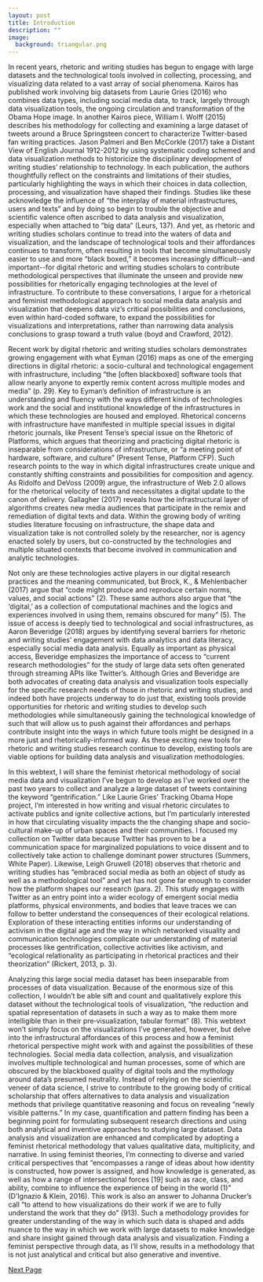 ```yaml
---
layout: post
title: Introduction
description: ""
image:
  background: triangular.png
---
```


In recent years, rhetoric and writing studies has begun to engage with large datasets and the technological tools involved in collecting, processing, and visualizing data related to a vast array of social phenomena. Kairos has published work involving big datasets from Laurie Gries (2016) who combines data types, including social media data, to track, largely through data visualization tools, the ongoing circulation and transformation of the Obama Hope image. In another Kairos piece, William I. Wolff (2015) describes his methodology for collecting and examining a large dataset of tweets around a Bruce Springsteen concert to characterize Twitter-based fan writing practices. Jason Palmeri and Ben McCorkle (2017) take a Distant View of English Journal 1912-2012 by using systematic coding schemed and data visualization methods to historicize the disciplinary development of writing studies’ relationship to technology. In each publication, the authors thoughtfully reflect on the constraints and limitations of their studies, particularly highlighting the ways in which their choices in data collection, processing, and visualization have shaped their findings. Studies like these acknowledge the influence of “the interplay of material infrastructures, users and texts” and by doing so begin to trouble the objective and scientific valence often ascribed to data analysis and visualization, especially when attached to “big data” (Leurs, 137). And yet, as rhetoric and writing studies scholars continue to tread into the waters of data and visualization, and the landscape of technological tools and their affordances continues to transform, often resulting in tools that become simultaneously easier to use and more “black boxed,” it becomes increasingly difficult--and important--for digital rhetoric and writing studies scholars to contribute methodological perspectives that illuminate the unseen and provide new possibilities for rhetorically engaging technologies at the level of infrastructure. To contribute to these conversations, I argue for a rhetorical and feminist methodological approach to social media data analysis and visualization that deepens data viz’s critical possibilities and conclusions, even within hard-coded software, to expand the possibilities for visualizations and interpretations, rather than narrowing data analysis conclusions to grasp toward a truth value (boyd and Crawford, 2012).

Recent work by digital rhetoric and writing studies scholars demonstrates growing engagement with what Eyman (2016) maps as one of the emerging directions in digital rhetoric: a socio-cultural and technological engagement with infrastructure, including “the [often blackboxed] software tools that allow nearly anyone to expertly remix content across multiple modes and media” (p. 29). Key to Eyman’s definition of infrastructure is an understanding and fluency with the ways different kinds of technologies work and the social and institutional knowledge of the infrastructures in which these technologies are housed and employed. Rhetorical concerns with infrastructure have manifested in multiple special issues in digital rhetoric journals, like Present Tense’s special issue on the Rhetoric of Platforms, which argues that theorizing and practicing digital rhetoric is inseparable from considerations of infrastructure, or “a meeting point of hardware, software, and culture” (Present Tense, Platform CFP). Such research points to the way in which digital infrastructures create unique and constantly shifting constraints and possibilities for composition and agency. As Ridolfo and DeVoss (2009) argue, the infrastructure of Web 2.0 allows for the rhetorical velocity of texts and necessitates a digital update to the canon of delivery. Gallagher (2017) reveals how the infrastructural layer of algorithms creates new media audiences that participate in the remix and remediation of digital texts and data. Within the growing body of writing studies literature focusing on infrastructure, the shape data and visualization take is not controlled solely by the researcher, nor is agency enacted solely by users, but co-constructed by the technologies and multiple situated contexts that become involved in communication and analytic technologies.

Not only are these technologies active players in our digital research practices and the meaning communicated, but Brock, K., & Mehlenbacher (2017) argue that “code might produce and reproduce certain norms, values, and social actions” (2). These same authors also argue that “the ‘digital,’ as a collection of computational machines and the logics and experiences involved in using them, remains obscured for many” (5). The issue of access is deeply tied to technological and social infrastructures, as Aaron Beveridge (2018) argues by identifying several barriers for rhetoric and writing studies’ engagement with data analytics and data literacy, especially social media data analysis. Equally as important as physical access, Beveridge emphasizes the importance of access to “current research methodologies” for the study of large data sets often generated through streaming APIs like Twitter’s. Although Gries and Beveridge are both advocates of creating data analysis and visualization tools especially for the specific research needs of those in rhetoric and writing studies, and indeed both have projects underway to do just that, existing tools provide opportunities for rhetoric and writing studies to develop such methodologies while simultaneously gaining the technological knowledge of such that will allow us to push against their affordances and perhaps contribute insight into the ways in which future tools might be designed in a more just and rhetorically-informed way. As these exciting new tools for rhetoric and writing studies research continue to develop, existing tools are viable options for building data analysis and visualization methodologies.

In this webtext, I will share the feminist rhetorical methodology of social media data and visualization I’ve begun to develop as I’ve worked over the past two years to collect and analyze a large dataset of tweets containing the keyword “gentrification.” Like Laurie Gries’ Tracking Obama Hope project, I’m interested in how writing and visual rhetoric circulates to activate publics and ignite collective actions, but I’m particularly interested in how that circulating visuality impacts the the changing shape and socio-cultural make-up of urban spaces and their communities. I focused my collection on Twitter data because Twitter has proven to be a communication space for marginalized populations to voice dissent and to collectively take action to challenge dominant power structures (Summers, White Paper). Likewise, Leigh Gruwell (2018) observes that rhetoric and writing studies has “embraced social media as both an object of study as well as a methodological tool” and yet has not gone far enough to consider how the platform shapes our research (para. 2). This study engages with Twitter as an entry point into a wider ecology of emergent social media platforms, physical environments, and bodies that leave traces we can follow to better understand the consequences of their ecological relations. Exploration of these interacting entities informs our understanding of activism in the digital age and the way in which networked visuality and communication technologies complicate our understanding of material processes like gentrification, collective activities like activism, and “ecological relationality as participating in rhetorical practices and their theorization” (Rickert, 2013, p. 3). 

Analyzing this large social media dataset has been inseparable from processes of data visualization. Because of the enormous size of this collection, I wouldn’t be able sift and count and qualitatively explore this dataset without the technological tools of visualization, “the reduction and spatial representation of datasets in such a way as to make them more intelligible than in their pre‐visualization, tabular format” (8). This webtext won’t simply focus on the visualizations I’ve generated, however, but delve into the infrastructural affordances of this process and how a feminist rhetorical perspective might work with and against the possibilities of these technologies. Social media data collection, analysis, and visualization involves multiple technological and human processes, some of which are obscured by the blackboxed quality of digital tools and the mythology around data’s presumed neutrality. Instead of relying on the scientific veneer of data science, I strive to contribute to the growing body of critical scholarship that offers alternatives to data analysis and visualization methods that privilege quantitative reasoning and focus on revealing “newly visible patterns.” In my case, quantification and pattern finding has been a beginning point for formulating subsequent research directions and using both analytical and inventive approaches to studying large dataset. Data analysis and visualization are enhanced and complicated by adopting a feminist rhetorical methodology that values qualitative data, multiplicity, and narrative. In using feminist theories, I’m connecting to diverse and varied critical perspectives that “encompasses a range of ideas about how identity is constructed, how power is assigned, and how knowledge is generated, as well as how a range of intersectional forces [19] such as race, class, and ability, combine to influence the experience of being in the world (1)” (D’Ignazio & Klein, 2016). This work is also an answer to Johanna Drucker’s call “to attend to how visualizations do their work if we are to fully understand the work that they do” (913). Such a methodology provides for greater understanding of the way in which such data is shaped and adds nuance to the way in which we work with large datasets to make knowledge and share insight gained through data analysis and visualization. Finding a feminist perspective through data, as I’ll show, results in a methodology that is not just analytical and critical but also generative and inventive. 

<div class="next-container">
	<a class="next-page" href="/background-methods/">Next Page</a>
</div>	
